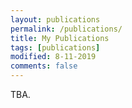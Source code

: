 ```yaml
---
layout: publications
permalink: /publications/
title: My Publications
tags: [publications]
modified: 8-11-2019
comments: false
---
```


TBA.
